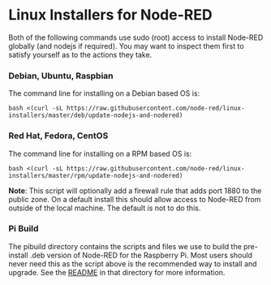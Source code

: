 # Linux Installers for Node-RED

Both of the following commands use sudo (root) access to install Node-RED globally (and nodejs if required). You may want to inspect them first to satisfy yourself as to the actions they take.

### Debian, Ubuntu, Raspbian

The command line for installing on a Debian based OS is:

```
bash <(curl -sL https://raw.githubusercontent.com/node-red/linux-installers/master/deb/update-nodejs-and-nodered)
```

### Red Hat, Fedora, CentOS

The command line for installing on a RPM based OS is:

```
bash <(curl -sL https://raw.githubusercontent.com/node-red/linux-installers/master/rpm/update-nodejs-and-nodered)
```

**Note**: This script will optionally add a firewall rule that adds port 1880 to the public zone. On a default install this should allow access to Node-RED from outside of the local machine. The default is not to do this.

### Pi Build

The pibuild directory contains the scripts and files we use to build the pre-install .deb version of Node-RED for the Raspberry Pi. Most users should never need this as the script above is the recommended way to install and upgrade. See the [README](pibuild) in that directory for more information.
